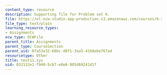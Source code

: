 ```yaml
---
content_type: resource
description: Supporting file for Problem set 6.
file: https://ol-ocw-studio-app-production.s3.amazonaws.com/courses/6-336j-introduction-to-numerical-simulation-sma-5211-fall-2003/032112e1f9405cb7e0e6805d69241d1f_test11.sys
file_type: text/plain
learning_resource_types:
- Assignments
ocw_type: OCWFile
parent_title: Assignments
parent_type: CourseSection
parent_uid: 07a53e32-68bc-d0f1-3aa5-4168ebe767ad
resourcetype: Other
title: test11.sys
uid: 032112e1-f940-5cb7-e0e6-805d69241d1f
---
```

